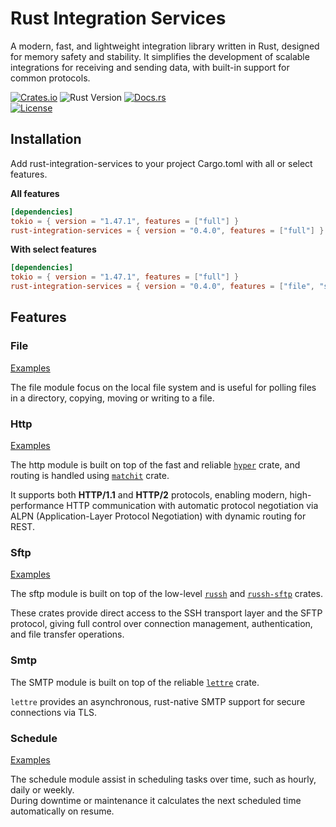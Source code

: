 # Rust Integration Services

A modern, fast, and lightweight integration library written in Rust, designed for memory safety and stability. It simplifies the development of scalable integrations for receiving and sending data, with built-in support for common protocols.

[![Crates.io](https://img.shields.io/crates/v/rust-integration-services.svg)](https://crates.io/crates/rust-integration-services)
![Rust Version](https://img.shields.io/badge/rustc-1.70+-blue.svg)
[![Docs.rs](https://docs.rs/rust-integration-services/badge.svg)](https://docs.rs/rust-integration-services)  
[![License](https://img.shields.io/crates/l/rust-integration-services.svg)](https://github.com/AndreasLill/rust-integration-services#license)

## Installation

Add rust-integration-services to your project Cargo.toml with all or select features.

**All features**
``` toml
[dependencies]
tokio = { version = "1.47.1", features = ["full"] }
rust-integration-services = { version = "0.4.0", features = ["full"] }
```

**With select features**
``` toml
[dependencies]
tokio = { version = "1.47.1", features = ["full"] }
rust-integration-services = { version = "0.4.0", features = ["file", "schedule", "sftp", "http", "smtp"] }
```

## Features

### File
[Examples](https://github.com/AndreasLill/rust-integration-services/blob/master/src/file/examples.md)

The file module focus on the local file system and is useful for polling files in a directory, copying, moving or writing to a file.


### Http
[Examples](https://github.com/AndreasLill/rust-integration-services/blob/master/src/http/examples.md)

The http module is built on top of the fast and reliable [`hyper`](https://crates.io/crates/hyper) crate, and routing is handled using [`matchit`](https://crates.io/crates/matchit) crate.

It supports both **HTTP/1.1** and **HTTP/2** protocols, enabling modern, high-performance HTTP communication with automatic protocol negotiation via ALPN (Application-Layer Protocol Negotiation) with dynamic routing for REST.


### Sftp
[Examples](https://github.com/AndreasLill/rust-integration-services/blob/master/src/sftp/examples.md)

The sftp module is built on top of the low-level [`russh`](https://crates.io/crates/russh) and [`russh-sftp`](https://crates.io/crates/russh-sftp) crates.  

These crates provide direct access to the SSH transport layer and the SFTP protocol, giving full control over connection management, authentication, and file transfer operations.  

### Smtp

The SMTP module is built on top of the reliable [`lettre`](https://crates.io/crates/lettre) crate.

`lettre` provides an asynchronous, rust-native SMTP support for secure connections via TLS.

### Schedule
[Examples](https://github.com/AndreasLill/rust-integration-services/blob/master/src/schedule/examples.md)

The schedule module assist in scheduling tasks over time, such as hourly, daily or weekly.  
During downtime or maintenance it calculates the next scheduled time automatically on resume.
